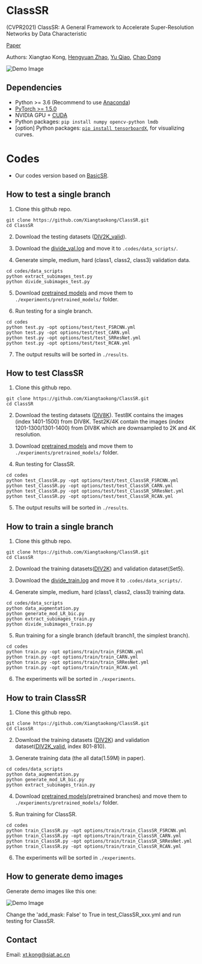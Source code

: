 # ClassSR
(CVPR2021) ClassSR: A General Framework to Accelerate Super-Resolution Networks by Data Characteristic

[Paper](https://arxiv.org/abs/2103.04039)

Authors: Xiangtao Kong, [Hengyuan Zhao](https://github.com/zhaohengyuan1), [Yu Qiao](https://scholar.google.com/citations?user=gFtI-8QAAAAJ&hl=zh-CN), [Chao Dong](https://scholar.google.com.hk/citations?user=OSDCB0UAAAAJ&hl=zh-CN)


![Demo Image](https://github.com/Xiangtaokong/ClassSR/tree/main/demo_images/show.png)


## Dependencies

- Python >= 3.6 (Recommend to use [Anaconda](https://www.anaconda.com/download/#linux))
- [PyTorch >= 1.5.0](https://pytorch.org/)
- NVIDIA GPU + [CUDA](https://developer.nvidia.com/cuda-downloads)
- Python packages: `pip install numpy opencv-python lmdb`
- [option] Python packages: [`pip install tensorboardX`](https://github.com/lanpa/tensorboardX), for visualizing curves.

# Codes 
- Our codes version based on [BasicSR](https://github.com/xinntao/BasicSR). 

## How to test a single branch
1. Clone this github repo. 
```
git clone https://github.com/Xiangtaokong/ClassSR.git
cd ClassSR
```
2. Download the testing datasets ([DIV2K_valid](https://data.vision.ee.ethz.ch/cvl/DIV2K/)). 

3. Download the [divide_val.log](https://drive.google.com/file/d/1zMDD9Z_-fM2R2qm2QLoq7N2LMG6V92JT/view?usp=sharing) and move it to `.codes/data_scripts/`.

4. Generate simple, medium, hard (class1, class2, class3) validation data. 
```
cd codes/data_scripts
python extract_subimages_test.py
python divide_subimages_test.py
```
5. Download [pretrained models](https://drive.google.com/drive/folders/1jzAFazbaGxHb-xL4vmxc-hHbR1J-uek_?usp=sharing) and move them to  `./experiments/pretrained_models/` folder. 

6. Run testing for a single branch.
```
cd codes
python test.py -opt options/test/test_FSRCNN.yml
python test.py -opt options/test/test_CARN.yml
python test.py -opt options/test/test_SRResNet.yml
python test.py -opt options/test/test_RCAN.yml
```

7. The output results will be sorted in `./results`. 

## How to test ClassSR
1. Clone this github repo. 
```
git clone https://github.com/Xiangtaokong/ClassSR.git
cd ClassSR
```
2. Download the testing datasets ([DIV8K](https://competitions.codalab.org/competitions/22217#participate)). Test8K contains the images (index 1401-1500) from DIV8K. Test2K/4K contain the images (index 1201-1300/1301-1400) from DIV8K which are downsampled to 2K and 4K resolution. 

3. Download [pretrained models](https://drive.google.com/drive/folders/1jzAFazbaGxHb-xL4vmxc-hHbR1J-uek_?usp=sharing) and move them to  `./experiments/pretrained_models/` folder. 

4. Run testing for ClassSR.
```
cd codes
python test_ClassSR.py -opt options/test/test_ClassSR_FSRCNN.yml
python test_ClassSR.py -opt options/test/test_ClassSR_CARN.yml
python test_ClassSR.py -opt options/test/test_ClassSR_SRResNet.yml
python test_ClassSR.py -opt options/test/test_ClassSR_RCAN.yml
```
5. The output results will be sorted in `./results`. 


## How to train a single branch
1. Clone this github repo. 
```
git clone https://github.com/Xiangtaokong/ClassSR.git
cd ClassSR
```
2. Download the training datasets([DIV2K](https://data.vision.ee.ethz.ch/cvl/DIV2K/)) and validation dataset(Set5).

3. Download the [divide_train.log](https://drive.google.com/file/d/1WhyYYZHfpoNEjslojuqZLR46Nlr15zqQ/view?usp=sharing) and move it to `.codes/data_scripts/`.

4. Generate simple, medium, hard (class1, class2, class3) training data. 
```
cd codes/data_scripts
python data_augmentation.py
python generate_mod_LR_bic.py
python extract_subimages_train.py
python divide_subimages_train.py
```

5. Run training for a single branch (default branch1, the simplest branch).
```
cd codes
python train.py -opt options/train/train_FSRCNN.yml
python train.py -opt options/train/train_CARN.yml
python train.py -opt options/train/train_SRResNet.yml
python train.py -opt options/train/train_RCAN.yml
```
6. The experiments will be sorted in `./experiments`. 

## How to train ClassSR

1. Clone this github repo. 
```
git clone https://github.com/Xiangtaokong/ClassSR.git
cd ClassSR
```
2. Download the training datasets ([DIV2K](https://data.vision.ee.ethz.ch/cvl/DIV2K/)) and validation dataset([DIV2K_valid](https://data.vision.ee.ethz.ch/cvl/DIV2K/), index 801-810). 


3. Generate training data (the all data(1.59M) in paper).
```
cd codes/data_scripts
python data_augmentation.py
python generate_mod_LR_bic.py
python extract_subimages_train.py
```
4. Download [pretrained models](https://drive.google.com/drive/folders/1jzAFazbaGxHb-xL4vmxc-hHbR1J-uek_?usp=sharing)(pretrained branches) and move them to  `./experiments/pretrained_models/` folder. 

5. Run training for ClassSR.
```
cd codes
python train_ClassSR.py -opt options/train/train_ClassSR_FSRCNN.yml
python train_ClassSR.py -opt options/train/train_ClassSR_CARN.yml
python train_ClassSR.py -opt options/train/train_ClassSR_SRResNet.yml
python train_ClassSR.py -opt options/train/train_ClassSR_RCAN.yml
```
6. The experiments will be sorted in `./experiments`. 

## How to generate demo images

Generate demo images like this one:

![Demo Image](https://github.com/Xiangtaokong/ClassSR/tree/main/demo_images/show.png)

Change the 'add_mask: False' to True in test_ClassSR_xxx.yml and run testing for ClassSR.

## Contact
Email: xt.kong@siat.ac.cn